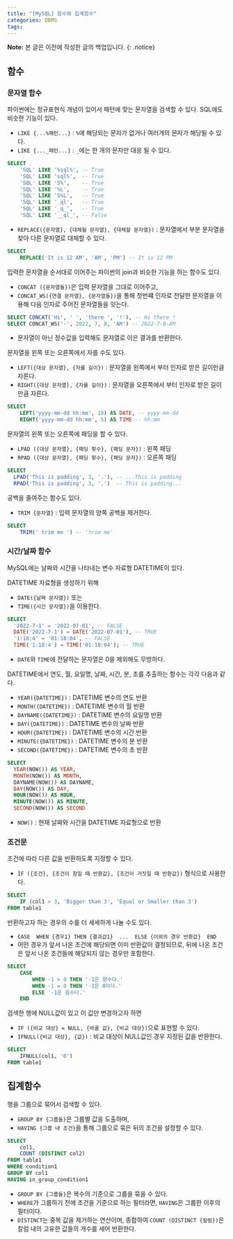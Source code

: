 ```yaml
---
title: "[MySQL] 함수와 집계함수"
categories: DBMS
tags:
---
```


**Note:** 본 글은 이전에 작성한 글의 백업입니다.
{: .notice}

## 함수

### 문자열 함수

파이썬에는 정규표현식 개념이 있어서 패턴에 맞는 문자열을 검색할 수 있다. SQL에도 비슷한 기능이 있다. 
- `LIKE {...%패턴...}` : `%`에 해당되는 문자가 없거나 여러개의 문자가 해당될 수 있다.
- `LIKE {..._패턴...}` : `_`에는 한 개의 문자만 대응 될 수 있다.

```sql
SELECT
    'SQL' LIKE '%sql%', -- True
    'SQL' LIKE 'sql%',  -- True
    'SQL' LIKE 'S%',    -- True
    'SQL' LIKE '%L',    -- True
    'SQL' LIKE 'S%L',   -- True
    'SQL' LIKE '_ql',   -- True
    'SQL' LIKE '_q_',   -- True
    'SQL' LIKE '__ql_', -- False
```

- `REPLACE({문자열}, {대체될 문자열}, {대체할 문자열})` : 문자열에서 부분 문자열을 찾아 다른 문자열로 대체할 수 있다.
```sql
SELECT
    REPLACE('It is 12 AM', 'AM', 'PM') -- It is 12 PM
```

입력한 문자열을 순서대로 이어주는 파이썬의 join과 비슷한 기능을 하는 함수도 있다. 
- `CONCAT ({문자열들})`은 입력 문자열을 그대로 이어주고, 
- `CONCAT_WS({연결 문자열}, {문자열들})`을 통해 첫번쨰 인자로 전달한 문자열을 이용해 다음 인자로 주어진 문자열들을 잇는다.

```sql
SELECT CONCAT('Hi', ' ', 'there ', '!'), -- Hi there !
SELECT CONCAT_WS('-', 2022, 7, 8, 'AM') -- 2022-7-8-AM
```
- 문자열이 아닌 정수값을 입력해도 문자열로 이은 결과를 반환한다.


문자열을 왼쪽 또는 오른쪽에서 자를 수도 있다. 
- `LEFT({대상 문자열}, {자를 길이})` : 문자열을 왼쪽에서 부터 인자로 받은 길이만큼 자른다.  
- `RIGHT({대상 문자열}, {자를 길이})` : 문자열을 오른쪽에서 부터 인자로 받은 길이만큼 자른다.  

```sql
SELECT
    LEFT('yyyy-mm-dd hh:mm', 10) AS DATE, -- yyyy-mm-dd
    RIGHT('yyyy-mm-dd hh:mm', 5) AS TIME -- hh:mm
```

문자열의 왼쪽 또는 오른쪽에 패딩을 할 수 있다. 
- `LPAD ({대상 문자열}, {패딩 횟수}, {패딩 문자})` : 왼쪽 패딩 
- `RPAD ({대상 문자열}, {패딩 횟수}, {패딩 문자})` : 오른쪽 패딩

```sql
SELECT
  LPAD('This is padding', 3, '.'), -- ...This is padding
  RPAD('This is padding', 3, '.')  -- This is padding...
```

공백을 줄여주는 함수도 있다. 
- `TRIM {문자열}` : 입력 문자열의 양쪽 공백을 제거한다.
```sql
SELECT
    TRIM(' trim me ') -- 'trim me'
```


### 시간/날짜 함수

MySQL에는 날짜와 시간을 나타내는 변수 자료형 DATETIME이 있다. 

DATETIME 자료형을 생성하기 위해
- `DATE({날짜 문자열})` 또는 
- `TIME({시간 문자열})`을 이용한다.

```sql
SELECT
  '2022-7-1' = '2022-07-01', -- FALSE
  DATE('2022-7-1') = DATE('2022-07-01'), -- TRUE
  '1:18:4' = '01:18:04', -- FALSE
  TIME('1:18:4') = TIME('01:18:04'); -- TRUE
```

- `DATE`와 `TIME`에 전달하는 문자열은 0을 제외해도 무방하다.

DATETIME에서 연도, 월, 요일명, 날짜, 시간, 분, 초를 추출하는 함수는 각각 다음과 같다.
- `YEAR({DATETIME})` : DATETIME 변수의 연도 반환
- `MONTH({DATETIME})` : DATETIME 변수의 월 반환
- `DAYNAME({DATETIME})` : DATETIME 변수의 요일명 반환
- `DAY({DATETIME})` : DATETIME 변수의 날짜 반환
- `HOUR({DATETIME})` : DATETIME 변수의 시간 반환
- `MINUTE({DATETIME})` : DATETIME 변수의 분 반환
- `SECOND({DATETIME})` : DATETIME 변수의 초 반환

```sql
SELECT
  YEAR(NOW()) AS YEAR,
  MONTH(NOW()) AS MONTH,
  DAYNAME(NOW()) AS DAYNAME,
  DAY(NOW()) AS DAY,
  HOUR(NOW()) AS HOUR,
  MINUTE(NOW()) AS MINUTE,
  SECOND(NOW()) AS SECOND
```
- `NOW()` : 현재 날짜와 시간을 DATETIME 자료형으로 반환


### 조건문

조건에 따라 다른 값을 반환하도록 지정할 수 있다. 
- `IF ({조건}, {조건이 참일 때 반환값}, {조건이 거짓일 때 반환값})` 형식으로 사용한다.

```sql
SELECT 
    IF (col1 > 3, 'Bigger than 3', 'Equal or Smaller than 3')
FROM table1
```

반환하고자 하는 경우의 수를 더 세세하게 나눌 수도 있다. 
- `CASE 
    WHEN {경우1} THEN {결과값1} 
    ... 
    ELSE {이외의 경우 반환값} 
   END` 
- 어떤 경우가 앞서 나온 조건에 해당되면 이미 반환값이 결정되므로, 뒤에 나온 조건은 앞서 나온 조건들에 해당되지 않는 경우만 포함한다.

```sql
SELECT
    CASE
        WHEN -1 > 0 THEN '-1은 양수다.'
        WHEN -1 = 0 THEN '-1은 0이다.'
        ELSE '-1은 음수다.'
    END
```

검색한 행에 NULL값이 있고 이 값만 변경하고자 하면 
- `IF ({비교 대상} = NULL, {바꿀 값}, {비교 대상})`으로 표현할 수 있다. 
- `IFNULL({비교 대상}, {값})` : 비교 대상이 NULL값인 경우 지정된 값을 반환한다.

```sql
SELECT
    IFNULL(col1, '0')
FROM table1
```


## 집계함수

행을 그룹으로 묶어서 검색할 수 있다. 
- `GROUP BY {그룹들}`은 그룹별 값을 도출하며, 
- `HAVING {그룹 내 조건}`을 통해 그룹으로 묶은 뒤의 조건을 설정할 수 있다.

```sql
SELECT 
    col1, 
    COUNT (DISTINCT col2)
FROM table1
WHERE condition1
GROUP BY col1
HAVING in_group_condition1
```

- `GROUP BY {그룹들}`은 복수의 기준으로 그룹을 묶을 수 있다.
- `WHERE`가 그룹하기 전에 조건을 기준으로 하는 필터라면, `HAVING`은 그룹한 이후의 필터이다. 
- `DISTINCT`는 중복 값을 제거하는 연산이며, 종합하여 `COUNT (DISTINCT {칼럼})`은 칼럼 내의 고유한 값들의 개수를 세어 반환한다.

